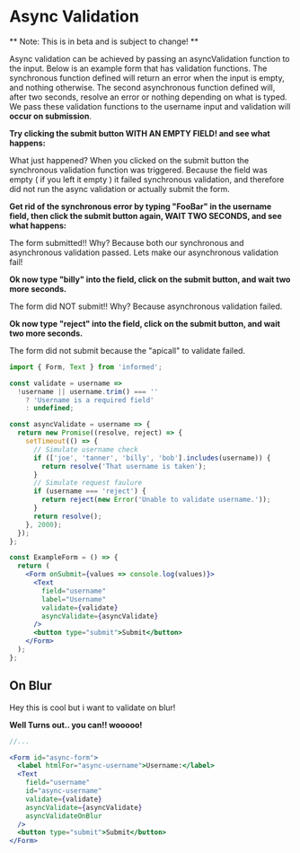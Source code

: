 # Async Validation

** Note: This is in beta and is subject to change! **

Async validation can be achieved by passing an asyncValidation function to the input.
Below is an example form that has validation functions. The synchronous function defined
will return an error when the input is empty, and nothing otherwise. The second asynchronous
function defined will, after two seconds, resolve an error or nothing depending on what is typed.
We pass these validation functions to the username input and validation will **occur on submission**.

**Try clicking the submit button WITH AN EMPTY FIELD! and see what happens:**

<!-- STORY -->

What just happened? When you clicked on the submit button the synchronous
validation function was triggered. Because the field was empty ( if you left it empty )
it failed synchronous validation, and therefore did not run the async validation or
actually submit the form.

**Get rid of the synchronous error by typing "FooBar" in the username field, then
click the submit button again, WAIT TWO SECONDS, and see what happens:**

The form submitted!! Why? Because both our synchronous and asynchronous validation passed.
Lets make our asynchronous validation fail!

**Ok now type "billy" into the field, click on the submit button, and wait two more seconds.**

The form did NOT submit!! Why? Because asynchronous validation failed.

**Ok now type "reject" into the field, click on the submit button, and wait two more seconds.**

The form did not submit because the "apicall" to validate failed.

```jsx
import { Form, Text } from 'informed';

const validate = username =>
  !username || username.trim() === ''
    ? 'Username is a required field'
    : undefined;

const asyncValidate = username => {
  return new Promise((resolve, reject) => {
    setTimeout(() => {
      // Simulate username check
      if (['joe', 'tanner', 'billy', 'bob'].includes(username)) {
        return resolve('That username is taken');
      }
      // Simulate request faulure
      if (username === 'reject') {
        return reject(new Error('Unable to validate username.'));
      }
      return resolve();
    }, 2000);
  });
};

const ExampleForm = () => {
  return (
    <Form onSubmit={values => console.log(values)}>
      <Text
        field="username"
        label="Username"
        validate={validate}
        asyncValidate={asyncValidate}
      />
      <button type="submit">Submit</button>
    </Form>
  );
};
```

## On Blur

Hey this is cool but i want to validate on blur!

**Well Turns out.. you can!! wooooo!**

```jsx
//...

<Form id="async-form">
  <label htmlFor="async-username">Username:</label>
  <Text
    field="username"
    id="async-username"
    validate={validate}
    asyncValidate={asyncValidate}
    asyncValidateOnBlur
  />
  <button type="submit">Submit</button>
</Form>
```
